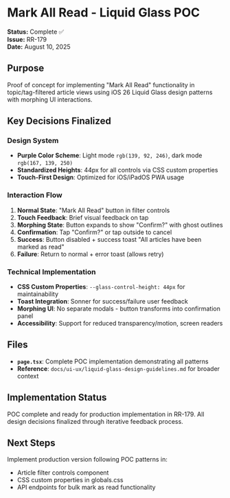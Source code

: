 # Mark All Read - Liquid Glass POC

**Status:** Complete ✅  
**Issue:** RR-179  
**Date:** August 10, 2025

## Purpose

Proof of concept for implementing "Mark All Read" functionality in topic/tag-filtered article views using iOS 26 Liquid Glass design patterns with morphing UI interactions.

## Key Decisions Finalized

### Design System

- **Purple Color Scheme**: Light mode `rgb(139, 92, 246)`, dark mode `rgb(167, 139, 250)`
- **Standardized Heights**: 44px for all controls via CSS custom properties
- **Touch-First Design**: Optimized for iOS/iPadOS PWA usage

### Interaction Flow

1. **Normal State**: "Mark All Read" button in filter controls
2. **Touch Feedback**: Brief visual feedback on tap
3. **Morphing State**: Button expands to show "Confirm?" with ghost outlines
4. **Confirmation**: Tap "Confirm?" or tap outside to cancel
5. **Success**: Button disabled + success toast "All articles have been marked as read"
6. **Failure**: Return to normal + error toast (allows retry)

### Technical Implementation

- **CSS Custom Properties**: `--glass-control-height: 44px` for maintainability
- **Toast Integration**: Sonner for success/failure user feedback
- **Morphing UI**: No separate modals - button transforms into confirmation panel
- **Accessibility**: Support for reduced transparency/motion, screen readers

## Files

- **`page.tsx`**: Complete POC implementation demonstrating all patterns
- **Reference**: `docs/ui-ux/liquid-glass-design-guidelines.md` for broader context

## Implementation Status

POC complete and ready for production implementation in RR-179. All design decisions finalized through iterative feedback process.

## Next Steps

Implement production version following POC patterns in:

- Article filter controls component
- CSS custom properties in globals.css
- API endpoints for bulk mark as read functionality
